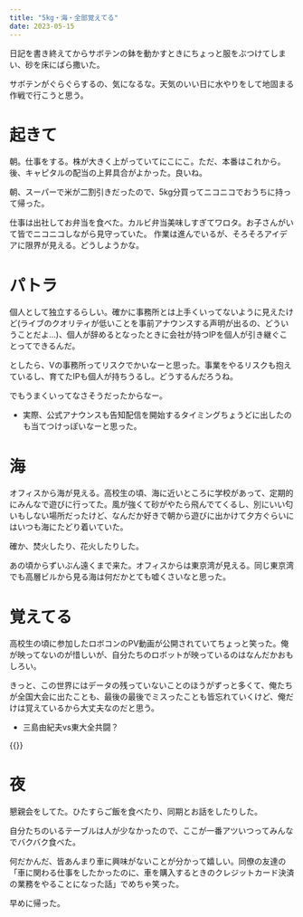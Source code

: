 ```yaml
---
title: "5kg・海・全部覚えてる"
date: 2023-05-15
---
```



日記を書き終えてからサボテンの鉢を動かすときにちょっと服をぶつけてしまい、砂を床にばら撒いた。

サボテンがぐらぐらするの、気になるな。天気のいい日に水やりをして地固まる作戦で行こうと思う。

# 起きて
朝。仕事をする。株が大きく上がっていてにこにこ。ただ、本番はこれから。
後、キャピタルの配当の上昇具合がよかった。良いね。

朝、スーパーで米が二割引きだったので、5kg分買ってニコニコでおうちに持って帰った。


仕事は出社してお弁当を食べた。カルビ弁当美味しすぎてワロタ。お子さんがいて皆でニコニコしながら見守っていた。
作業は進んでいるが、そろそろアイデアに限界が見える。どうしようかな。

# パトラ
個人として独立するらしい。確かに事務所とは上手くいってないように見えたけど(ライブのクオリティが低いことを事前アナウンスする声明が出るの、どういうことだよ...)、個人が辞めるとなったときに会社が持つIPを個人が引き継ぐことってできるんだ。

としたら、Vの事務所ってリスクでかいなーと思った。事業をやるリスクも抱えているし、育てたIPも個人が持ちうるし。どうするんだろうね。

でもうまくいってなさそうだったからなー。
- 実際、公式アナウンスも告知配信を開始するタイミングちょうどに出したのも当てつけっぽいなーと思った。

# 海
オフィスから海が見える。高校生の頃、海に近いところに学校があって、定期的にみんなで遊びに行ってた。風が強くて砂がやたら飛んでてくるし、別にいい匂いもしない場所だったけど、なんだか好きで朝から遊びに出かけて夕方ぐらいにはいつも海にたどり着いていた。

確か、焚火したり、花火したりした。

あの頃からずいぶん遠くまで来た。オフィスからは東京湾が見える。同じ東京湾でも高層ビルから見る海は何だかとても嘘くさいなと思った。

# 覚えてる

高校生の頃に参加したロボコンのPV動画が公開されていてちょっと笑った。俺が映ってないのが惜しいが、自分たちのロボットが映っているのはなんだかおもしろい。

きっと、この世界にはデータの残っていないことのほうがずっと多くて、俺たちが全国大会に出たことも、最後の最後でミスったことも皆忘れていくけど、俺だけは覚えているから大丈夫なのだと思う。
- 三島由紀夫vs東大全共闘？

{{<youtube kJ1GMN-AtAM>}}

# 夜
懇親会をしてた。ひたすらご飯を食べたり、同期とお話をしたりした。

自分たちのいるテーブルは人が少なかったので、ここが一番アツいつってみんなでバクバク食べた。

何だかんだ、皆あんまり車に興味がないことが分かって嬉しい。同僚の友達の「車に関わる仕事をしたかったのに、車を購入するときのクレジットカード決済の業務をやることになった話」でめちゃ笑った。

早めに帰った。